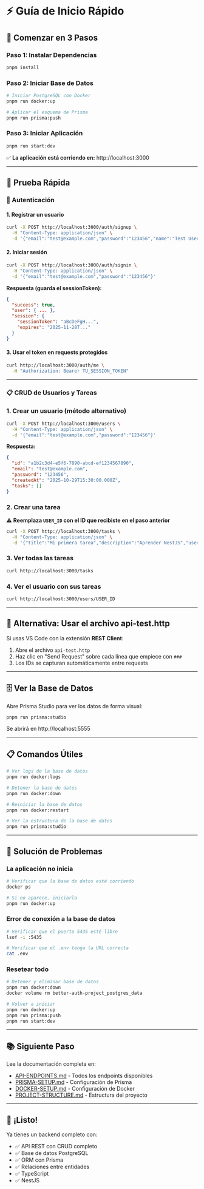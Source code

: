 # ⚡ Guía de Inicio Rápido

## 🚀 Comenzar en 3 Pasos

### Paso 1: Instalar Dependencias
```bash
pnpm install
```

### Paso 2: Iniciar Base de Datos
```bash
# Iniciar PostgreSQL con Docker
pnpm run docker:up

# Aplicar el esquema de Prisma
pnpm run prisma:push
```

### Paso 3: Iniciar Aplicación
```bash
pnpm run start:dev
```

✅ **La aplicación está corriendo en:** http://localhost:3000

---

## 🧪 Prueba Rápida

### 🔐 Autenticación

#### 1. Registrar un usuario
```bash
curl -X POST http://localhost:3000/auth/signup \
  -H "Content-Type: application/json" \
  -d '{"email":"test@example.com","password":"123456","name":"Test User"}'
```

#### 2. Iniciar sesión
```bash
curl -X POST http://localhost:3000/auth/signin \
  -H "Content-Type: application/json" \
  -d '{"email":"test@example.com","password":"123456"}'
```

**Respuesta (guarda el sessionToken):**
```json
{
  "success": true,
  "user": { ... },
  "session": {
    "sessionToken": "aBcDeFgH...",
    "expires": "2025-11-28T..."
  }
}
```

#### 3. Usar el token en requests protegidos
```bash
curl http://localhost:3000/auth/me \
  -H "Authorization: Bearer TU_SESSION_TOKEN"
```

---

### 📋 CRUD de Usuarios y Tareas

### 1. Crear un usuario (método alternativo)
```bash
curl -X POST http://localhost:3000/users \
  -H "Content-Type: application/json" \
  -d '{"email":"test@example.com","password":"123456"}'
```

**Respuesta:**
```json
{
  "id": "a1b2c3d4-e5f6-7890-abcd-ef1234567890",
  "email": "test@example.com",
  "password": "123456",
  "createdAt": "2025-10-29T15:30:00.000Z",
  "tasks": []
}
```

### 2. Crear una tarea
⚠️ **Reemplaza `USER_ID` con el ID que recibiste en el paso anterior**

```bash
curl -X POST http://localhost:3000/tasks \
  -H "Content-Type: application/json" \
  -d '{"title":"Mi primera tarea","description":"Aprender NestJS","userId":"USER_ID"}'
```

### 3. Ver todas las tareas
```bash
curl http://localhost:3000/tasks
```

### 4. Ver el usuario con sus tareas
```bash
curl http://localhost:3000/users/USER_ID
```

---

## 🎯 Alternativa: Usar el archivo api-test.http

Si usas VS Code con la extensión **REST Client**:

1. Abre el archivo `api-test.http`
2. Haz clic en "Send Request" sobre cada línea que empiece con `###`
3. Los IDs se capturan automáticamente entre requests

---

## 🗄️ Ver la Base de Datos

Abre Prisma Studio para ver los datos de forma visual:

```bash
pnpm run prisma:studio
```

Se abrirá en http://localhost:5555

---

## 📋 Comandos Útiles

```bash
# Ver logs de la base de datos
pnpm run docker:logs

# Detener la base de datos
pnpm run docker:down

# Reiniciar la base de datos
pnpm run docker:restart

# Ver la estructura de la base de datos
pnpm run prisma:studio
```

---

## 🔧 Solución de Problemas

### La aplicación no inicia
```bash
# Verificar que la base de datos esté corriendo
docker ps

# Si no aparece, iniciarla
pnpm run docker:up
```

### Error de conexión a la base de datos
```bash
# Verificar que el puerto 5435 esté libre
lsof -i :5435

# Verificar que el .env tenga la URL correcta
cat .env
```

### Resetear todo
```bash
# Detener y eliminar base de datos
pnpm run docker:down
docker volume rm better-auth-project_postgres_data

# Volver a iniciar
pnpm run docker:up
pnpm run prisma:push
pnpm run start:dev
```

---

## 📚 Siguiente Paso

Lee la documentación completa en:
- [API-ENDPOINTS.md](./API-ENDPOINTS.md) - Todos los endpoints disponibles
- [PRISMA-SETUP.md](./PRISMA-SETUP.md) - Configuración de Prisma
- [DOCKER-SETUP.md](./DOCKER-SETUP.md) - Configuración de Docker
- [PROJECT-STRUCTURE.md](./PROJECT-STRUCTURE.md) - Estructura del proyecto

---

## 🎉 ¡Listo!

Ya tienes un backend completo con:
- ✅ API REST con CRUD completo
- ✅ Base de datos PostgreSQL
- ✅ ORM con Prisma
- ✅ Relaciones entre entidades
- ✅ TypeScript
- ✅ NestJS

